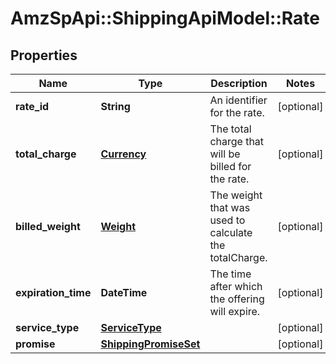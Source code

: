 # AmzSpApi::ShippingApiModel::Rate

## Properties
Name | Type | Description | Notes
------------ | ------------- | ------------- | -------------
**rate_id** | **String** | An identifier for the rate. | [optional] 
**total_charge** | [**Currency**](Currency.md) | The total charge that will be billed for the rate. | [optional] 
**billed_weight** | [**Weight**](Weight.md) | The weight that was used to calculate the totalCharge. | [optional] 
**expiration_time** | **DateTime** | The time after which the offering will expire. | [optional] 
**service_type** | [**ServiceType**](ServiceType.md) |  | [optional] 
**promise** | [**ShippingPromiseSet**](ShippingPromiseSet.md) |  | [optional] 


